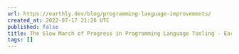 ```yaml
---
url: https://earthly.dev/blog/programming-language-improvements/
created_at: 2022-07-17 21:26 UTC
published: false
title: The Slow March of Progress in Programming Language Tooling - Earthly Blog
tags: []
---
```



